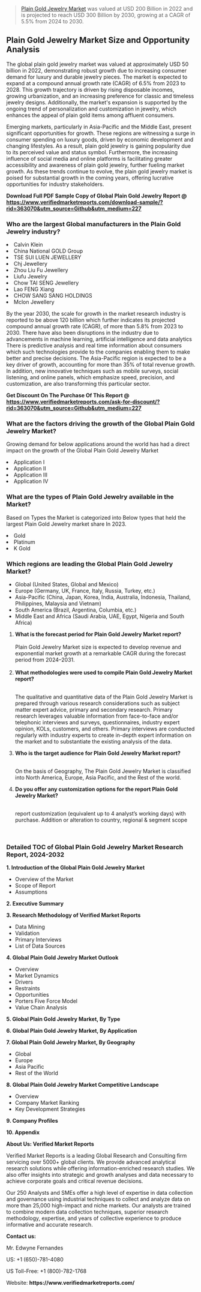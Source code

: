 <blockquote><p><p><a href="https://www.verifiedmarketreports.com/download-sample/?rid=363070&utm_source=Github&utm_medium=227" target="_blank">Plain Gold Jewelry Market</a> was valued at USD 200 Billion in 2022 and is projected to reach USD 300 Billion by 2030, growing at a CAGR of 5.5% from 2024 to 2030.</p></blockquote><p><h2>Plain Gold Jewelry Market Size and Opportunity Analysis</h2><p>The global plain gold jewelry market was valued at approximately USD 50 billion in 2022, demonstrating robust growth due to increasing consumer demand for luxury and durable jewelry pieces. The market is expected to expand at a compound annual growth rate (CAGR) of 6.5% from 2023 to 2028. This growth trajectory is driven by rising disposable incomes, growing urbanization, and an increasing preference for classic and timeless jewelry designs. Additionally, the market's expansion is supported by the ongoing trend of personalization and customization in jewelry, which enhances the appeal of plain gold items among affluent consumers.</p><p>Emerging markets, particularly in Asia-Pacific and the Middle East, present significant opportunities for growth. These regions are witnessing a surge in consumer spending on luxury goods, driven by economic development and changing lifestyles. As a result, plain gold jewelry is gaining popularity due to its perceived value and status symbol. Furthermore, the increasing influence of social media and online platforms is facilitating greater accessibility and awareness of plain gold jewelry, further fueling market growth. As these trends continue to evolve, the plain gold jewelry market is poised for substantial growth in the coming years, offering lucrative opportunities for industry stakeholders.</p></p><p class=""><strong>Download Full PDF Sample Copy of Global Plain Gold Jewelry Report @ <a href="https://www.verifiedmarketreports.com/download-sample/?rid=363070&amp;utm_source=Github&amp;utm_medium=227" target="_blank">https://www.verifiedmarketreports.com/download-sample/?rid=363070&amp;utm_source=Github&amp;utm_medium=227</a></strong></p><h3 id="" class="">Who are the largest Global manufacturers in the Plain Gold Jewelry industry?</h3><p><li>Calvin Klein</li><li> China National GOLD Group</li><li> TSE SUI LUEN JEWELLERY</li><li> Chj Jewellery</li><li> Zhou Liu Fu Jewellery</li><li> Liufu Jewelry</li><li> Chow TAI SENG Jewellery</li><li> Lao FENG Xiang</li><li> CHOW SANG SANG HOLDINGS</li><li> Mclon Jewellery</li></p><div class=""><div class="" dir="" data-message-author-role="" data-message-id="" data-message-model-slug=""><div class=""><div class=""><div class=""><div class="" dir="" data-message-author-role="" data-message-id="" data-message-model-slug=""><div class=""><div class=""><p>By the year 2030, the scale for growth in the market research industry is reported to be above 120 billion which further indicates its projected compound annual growth rate (CAGR), of more than 5.8% from 2023 to 2030. There have also been disruptions in the industry due to advancements in machine learning, artificial intelligence and data analytics There is predictive analysis and real time information about consumers which such technologies provide to the companies enabling them to make better and precise decisions. The Asia-Pacific region is expected to be a key driver of growth, accounting for more than 35% of total revenue growth. In addition, new innovative techniques such as mobile surveys, social listening, and online panels, which emphasize speed, precision, and customization, are also transforming this particular sector.</p><p><strong>Get Discount On The Purchase Of This Report @&nbsp; <a href="https://www.verifiedmarketreports.com/ask-for-discount/?rid=363070&amp;utm_source=Github&amp;utm_medium=227" target="_blank">https://www.verifiedmarketreports.com/ask-for-discount/?rid=363070&amp;utm_source=Github&amp;utm_medium=227</a></strong></p></div></div></div></div></div></div></div></div><h3 id="" class="">What are the factors driving the growth of the Global Plain Gold Jewelry Market?</h3><p id="" class="">Growing demand for below applications around the world has had a direct impact on the growth of the Global Plain Gold Jewelry Market</p><p id="" class=""><li>Application I</li><li> Application II</li><li> Application III</li><li> Application IV</li></p><h3 id="" class="">What are the types of Plain Gold Jewelry available in the Market?</h3><p id="" class="">Based on Types the Market is categorized into Below types that held the largest Plain Gold Jewelry market share In 2023.</p><p id="" class=""><li>Gold</li><li> Platinum</li><li> K Gold</li></p><h3 id="" class="">Which regions are leading the Global Plain Gold Jewelry Market?</h3><ul><li>Global (United States, Global and Mexico)</li><li>Europe (Germany, UK, France, Italy, Russia, Turkey, etc.)</li><li>Asia-Pacific (China, Japan, Korea, India, Australia, Indonesia, Thailand, Philippines, Malaysia and Vietnam)</li><li>South America (Brazil, Argentina, Columbia, etc.)</li><li>Middle East and Africa (Saudi Arabia, UAE, Egypt, Nigeria and South Africa)</li></ul><p><ol><li><strong>What is the forecast period for Plain Gold Jewelry Market report?<br /></strong><br /><span data-sheets-root="1" data-sheets-value="{&quot;1&quot;:2,&quot;2&quot;:&quot;XXXX size is expected to develop revenue and exponential market growth at a remarkable CAGR during the forecast period from 2024&ndash;2030.&quot;}" data-sheets-userformat="{&quot;2&quot;:12674,&quot;4&quot;:{&quot;1&quot;:2,&quot;2&quot;:16776960},&quot;10&quot;:2,&quot;11&quot;:0,&quot;15&quot;:&quot;Arial&quot;,&quot;16&quot;:12}">Plain Gold Jewelry Market size is expected to develop revenue and exponential market growth at a remarkable CAGR during the forecast period from 2024&ndash;2031.</span><br /><br /></li><li><strong>What methodologies were used to compile Plain Gold Jewelry Market report?<br /><br /></strong><p>The qualitative and quantitative data of the&nbsp;Plain Gold Jewelry Market is prepared through various research considerations such as subject matter expert advice, primary and secondary research. Primary research leverages valuable information from face-to-face and/or telephonic interviews and surveys, questionnaires, industry expert opinion, KOLs, customers, and others. Primary interviews are conducted regularly with industry experts to create in-depth expert information on the market and to substantiate the existing analysis of the data.&nbsp;</p></li><li><strong>Who is the target audience for Plain Gold Jewelry Market report?<br /><br /></strong><p>On the basis of Geography, The&nbsp;Plain Gold Jewelry Market is classified into North America, Europe, Asia Pacific, and the Rest of the world.</p></li><li><strong>Do you offer any customization options for the report Plain Gold Jewelry Market?<br /><br /></strong><p>report customization (equivalent up to 4 analyst&rsquo;s working days) with purchase. Addition or alteration to country, regional &amp; segment scope</p><p>&nbsp;</p></li></ol></p><h3 id="" class="">Detailed TOC of Global Plain Gold Jewelry Market Research Report, 2024-2032</h3><p id="" class=""><strong>1. Introduction of the Global Plain Gold Jewelry Market</strong></p><ul><li>Overview of the Market</li><li>Scope of Report</li><li>Assumptions</li></ul><p id="" class=""><strong>2. Executive Summary</strong></p><p id="" class=""><strong>3. Research Methodology of&nbsp;Verified Market Reports</strong></p><ul><li>Data Mining</li><li>Validation</li><li>Primary Interviews</li><li>List of Data Sources</li></ul><p id="" class=""><strong>4. Global Plain Gold Jewelry Market Outlook</strong></p><ul><li>Overview</li><li>Market Dynamics</li><li>Drivers</li><li>Restraints</li><li>Opportunities</li><li>Porters Five Force Model</li><li>Value Chain Analysis</li></ul><p id="" class=""><strong>5. Global Plain Gold Jewelry Market, By&nbsp;Type</strong></p><p id="" class=""><strong>6. Global Plain Gold Jewelry Market, By Application</strong></p><p id="" class=""><strong>7. Global Plain Gold Jewelry Market, By Geography</strong></p><ul><li>Global</li><li>Europe</li><li>Asia Pacific</li><li>Rest of the World</li></ul><p id="" class=""><strong>8. Global Plain Gold Jewelry Market Competitive Landscape</strong></p><ul><li>Overview</li><li>Company Market Ranking</li><li>Key Development Strategies</li></ul><p id="" class=""><strong>9. Company Profiles</strong></p><p id="" class=""><strong>10. Appendix</strong></p><p id="" class=""><strong>About Us: Verified Market Reports</strong></p><p id="" class="">Verified Market Reports is a leading Global Research and Consulting firm servicing over 5000+ global clients. We provide advanced analytical research solutions while offering information-enriched research studies. We also offer insights into strategic and growth analyses and data necessary to achieve corporate goals and critical revenue decisions.</p><p id="" class="">Our 250 Analysts and SMEs offer a high level of expertise in data collection and governance using industrial techniques to collect and analyze data on more than 25,000 high-impact and niche markets. Our analysts are trained to combine modern data collection techniques, superior research methodology, expertise, and years of collective experience to produce informative and accurate research.</p><p id="" class=""><strong>Contact us:</strong></p><p id="" class="">Mr. Edwyne Fernandes</p><p id="" class="">US: +1 (650)-781-4080</p><p id="" class="">US Toll-Free: +1 (800)-782-1768</p><p id="" class="">Website: <a target="" data-test-app-aware-link=""><strong>https://www.verifiedmarketreports.com/</strong></a></p>
